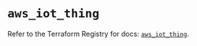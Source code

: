 # `aws_iot_thing`

Refer to the Terraform Registry for docs: [`aws_iot_thing`](https://registry.terraform.io/providers/hashicorp/aws/6.11.0/docs/resources/iot_thing).
